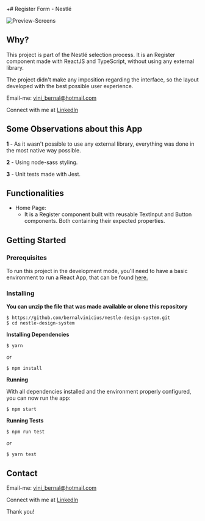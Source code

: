 +# Register Form - Nestlé

![Preview-Screens](https://i.imgur.com/FNahg6H.png)

## Why?

This project is part of the Nestlé selection process. It is an Register component made with ReactJS and TypeScript, without using any external library.

The project didn't make any imposition regarding the interface, so the layout developed with the best possible user experience.

Email-me: vini_bernal@hotmail.com

Connect with me at [LinkedIn](https://www.linkedin.com/in/vin%C3%ADcius-bernal-19254027/)

## Some Observations about this App

**1** - As it wasn't possible to use any external library, everything was done in the most native way possible.

**2** - Using node-sass styling.

**3** - Unit tests made with Jest.

## Functionalities

- Home Page:
  - It is a Register component built with reusable TextInput and Button components. Both containing their expected properties.

## Getting Started

### Prerequisites

To run this project in the development mode, you'll need to have a basic environment to run a React App, that can be found [here.](https://reactjs.org/docs/getting-started.html)

### Installing

**You can unzip the file that was made available or clone this repository**

```
$ https://github.com/bernalvinicius/nestle-design-system.git
$ cd nestle-design-system
```

**Installing Dependencies**

```
$ yarn
```

_or_

```
$ npm install
```

**Running**

With all dependencies installed and the environment properly configured, you can now run the app:

```
$ npm start
```

**Running Tests**

```
$ npm run test
```

_or_

```
$ yarn test
```

## Contact

Email-me: vini_bernal@hotmail.com

Connect with me at [LinkedIn](https://www.linkedin.com/in/vin%C3%ADcius-bernal-19254027/)

Thank you!
